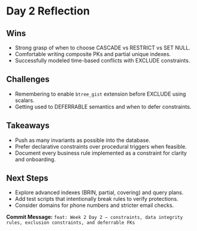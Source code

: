 # Day 2 Reflection

## Wins
- Strong grasp of when to choose CASCADE vs RESTRICT vs SET NULL.
- Comfortable writing composite PKs and partial unique indexes.
- Successfully modeled time-based conflicts with EXCLUDE constraints.

## Challenges
- Remembering to enable `btree_gist` extension before EXCLUDE using scalars.
- Getting used to DEFERRABLE semantics and when to defer constraints.

## Takeaways
- Push as many invariants as possible into the database.
- Prefer declarative constraints over procedural triggers when feasible.
- Document every business rule implemented as a constraint for clarity and onboarding.

## Next Steps
- Explore advanced indexes (BRIN, partial, covering) and query plans.
- Add test scripts that intentionally break rules to verify protections.
- Consider domains for phone numbers and stricter email checks.

**Commit Message:**
`feat: Week 2 Day 2 — constraints, data integrity rules, exclusion constraints, and deferrable FKs`
